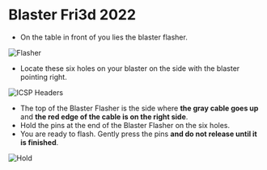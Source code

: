 # Blaster Fri3d 2022

- On the table in front of you lies the blaster flasher.

![Flasher](/boards/blaster/flasher.webp)

- Locate these six holes on your blaster on the side with the blaster pointing right.

![ICSP Headers](/boards/blaster/icsp.webp)

- The top of the Blaster Flasher is the side where **the gray cable goes up** and **the red edge of the cable is on the right side**.
- Hold the pins at the end of the Blaster Flasher on the six holes.
- You are ready to flash. Gently press the pins **and do not release until it is finished**.

![Hold](/boards/blaster/hold.webp)
